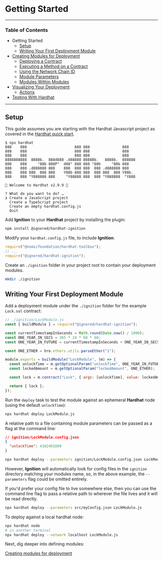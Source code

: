 # Getting Started

---

### Table of Contents

- Getting Started
  - [Setup](./getting-started-guide.md#setup)
  - [Writing Your First Deployment Module](./getting-started-guide.md#writing-your-first-deployment-module)
- [Creating Modules for Deployment](./creating-modules-for-deployment.md)
  - [Deploying a Contract](./creating-modules-for-deployment.md#deploying-a-contract)
  - [Executing a Method on a Contract](./creating-modules-for-deployment.md#executing-a-method-on-a-contract)
  - [Using the Network Chain ID](./creating-modules-for-deployment.md#using-the-network-chain-id)
  - [Module Parameters](./creating-modules-for-deployment.md#module-parameters)
  - [Modules Within Modules](./creating-modules-for-deployment.md#modules-within-modules)
- [Visualizing Your Deployment](./visualizing-your-deployment.md)
  - [Actions](./visualizing-your-deployment.md#actions)
- [Testing With Hardhat](./testing-with-hardhat.md)

---

## Setup

This guide assumes you are starting with the Hardhat Javascript project as covered in the [Hardhat quick start](https://hardhat.org/hardhat-runner/docs/getting-started#quick-start).

```shell
$ npx hardhat
888    888                      888 888               888
888    888                      888 888               888
888    888                      888 888               888
8888888888  8888b.  888d888 .d88888 88888b.   8888b.  888888
888    888     "88b 888P"  d88" 888 888 "88b     "88b 888
888    888 .d888888 888    888  888 888  888 .d888888 888
888    888 888  888 888    Y88b 888 888  888 888  888 Y88b.
888    888 "Y888888 888     "Y88888 888  888 "Y888888  "Y888

👷 Welcome to Hardhat v2.9.9 👷‍

? What do you want to do? …
❯ Create a JavaScript project
  Create a TypeScript project
  Create an empty hardhat.config.js
  Quit
```

Add **Ignition** to your **Hardhat** project by installing the plugin:

```bash
npm install @ignored/hardhat-ignition
```

Modify your `hardhat.config.js` file, to include **Ignition**:

```javascript
require("@nomicfoundation/hardhat-toolbox");
// ...
require("@ignored/hardhat-ignition");
```

Create an `./ignition` folder in your project root to contain your deployment modules.

```bash
mkdir ./ignition
```

## Writing Your First Deployment Module

Add a deployment module under the `./ignition` folder for the example `Lock.sol` contract:

```js
// ./ignition/LockModule.js
const { buildModule } = require("@ignored/hardhat-ignition");

const currentTimestampInSeconds = Math.round(Date.now() / 1000);
const ONE_YEAR_IN_SECS = 365 * 24 * 60 * 60;
const ONE_YEAR_IN_FUTURE = currentTimestampInSeconds + ONE_YEAR_IN_SECS;

const ONE_ETHER = hre.ethers.utils.parseEther("1");

module.exports = buildModule("LockModule", (m) => {
  const unlockTime = m.getOptionalParam("unlockTime", ONE_YEAR_IN_FUTURE);
  const lockedAmount = m.getOptionalParam("lockedAmount", ONE_ETHER);

  const lock = m.contract("Lock", { args: [unlockTime], value: lockedAmount });

  return { lock };
});
```

Run the `deploy` task to test the module against an ephemeral **Hardhat** node (using the default `unlockTime`):

```bash
npx hardhat deploy LockModule.js
```

A relative path to a file containing module parameters can be passed as a flag at the command line:

```json
// ignition/LockModule.config.json
{
  "unlockTime": 4102491600
}
```

```bash
npx hardhat deploy --parameters ignition/LockModule.config.json LockModule.js
```

However, **Ignition** will automatically look for config files in the `ignition` directory matching your modules name, so, in the above example, the `--parameters` flag could be omitted entirely.

If you'd prefer your config file to live somewhere else, then you can use the command line flag to pass a relative path to wherever the file lives and it will be read directly.

```bash
npx hardhat deploy --parameters src/myConfig.json LockModule.js
```

To deploy against a local hardhat node:

```bash
npx hardhat node
# in another terminal
npx hardhat deploy --network localhost LockModule.js
```

Next, dig deeper into defining modules:

[Creating modules for deployment](./creating-modules-for-deployment.md)
